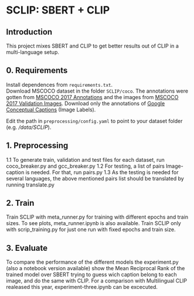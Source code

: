 # SCLIP: SBERT + CLIP
## Introduction

This project mixes SBERT and CLIP to get better results out of CLIP in a multi-language setup.

## 0. Requirements
Install dependences from ```requirements.txt```. <br>
Download MSCOCO dataset in the folder ```SCLIP/coco```. The annotations were gotten from [MSCOCO 2017 Annotations](http://images.cocodataset.org/annotations/annotations_trainval2017.zip) and the images from [MSCOCO 2017 Validation Images](http://images.cocodataset.org/zips/val2017.zip). 
Download only the annotations of [Google Conceptual Captions](https://ai.google.com/research/ConceptualCaptions/download) (Image Labels). 

Edit the path in `preprocessing/config.yaml` to point to your dataset folder (e.g. _/data/SCLIP_).

## 1. Preprocessing
1.1 To generate train, validation and test files for each dataset, run coco_breaker.py and gcc_breaker.py
1.2 For testing, a list of pairs Image-caption is needed. For that, run pairs.py
1.3 As the testing is needed for several languages, the above mentioned pairs list should be translated by running translate.py

## 2. Train
Train SCLIP with meta_runner.py for training with different epochs and train sizes. To see plots, meta_runner.ipynb is also available.
Train SCLIP only with scrip_training.py for just one run with fixed epochs and train size.

## 3. Evaluate
To compare the performance of the different models the experiment.py (also a notebook version available) show the Mean Reciprocal Rank of the trained model over SBERT trying to guess wich caption belong to each image, and do the same with CLIP. For a comparison with Multilingual CLIP realeased this year, experiment-three.ipynb can be excecuted.  

